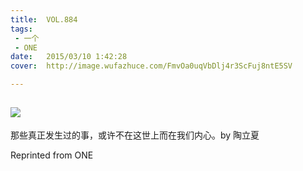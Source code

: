 ```yaml
---
title:	VOL.884
tags:
 - 一个
 - ONE
date:	2015/03/10 1:42:28
cover:	http://image.wufazhuce.com/FmvOa0uqVbDlj4r3ScFuj8ntE5SV

---
```

![](http://image.wufazhuce.com/FmvOa0uqVbDlj4r3ScFuj8ntE5SV)
---

那些真正发生过的事，或许不在这世上而在我们内心。by 陶立夏
 
Reprinted from ONE
